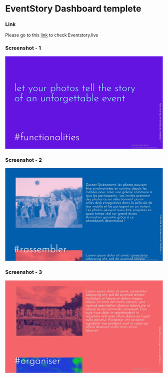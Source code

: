 # EventStory Dashboard templete 


### Link

Please go to this [link](http://eventstory.live) to check Eventstory.live

### Screenshot - 1

![Auto suggestion](img/screenshots/1.jpg)

### Screenshot - 2

![Auto suggestion](img/screenshots/2.jpg)

### Screenshot - 3

![Auto suggestion](img/screenshots/3.jpg)
